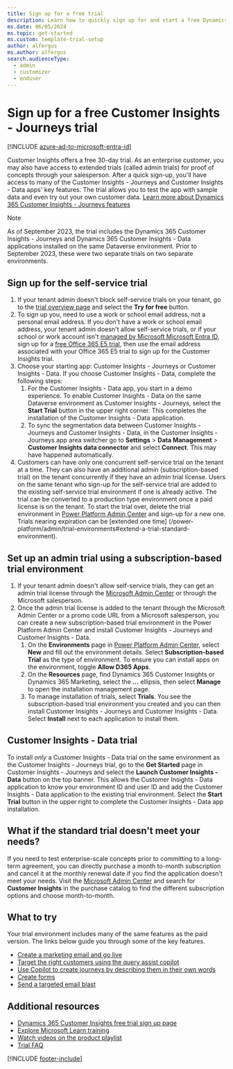 ```yaml
---
title: Sign up for a free trial
description: Learn how to quickly sign up for and start a free Dynamics 365 Customer Insights - Journeys trial. Explore the app with tours and videos, and find additional learning resources.
ms.date: 06/05/2024
ms.topic: get-started
ms.custom: template-trial-setup
author: alfergus
ms.author: alfergus
search.audienceType: 
  - admin
  - customizer
  - enduser
---
```


# Sign up for a free Customer Insights - Journeys trial

[!INCLUDE [azure-ad-to-microsoft-entra-id](./includes/azure-ad-to-microsoft-entra-id.md)]

Customer Insights offers a free 30-day trial. As an enterprise customer, you may also have access to extended trials (called admin trials) for proof of concepts through your salesperson. After a quick sign-up, you'll have access to many of the Customer Insights - Journeys and Customer Insights - Data apps' key features. The trial allows you to test the app with sample data and even try out your own customer data. [Learn more about Dynamics 365 Customer Insights - Journeys features](real-time-marketing-overview.md)

> [!NOTE]
> As of September 2023, the trial includes the Dynamics 365 Customer Insights - Journeys and Dynamics 365 Customer Insights - Data applications installed on the same Dataverse environment. Prior to September 2023, these were two separate trials on two separate environments.

## Sign up for the self-service trial

1. If your tenant admin doesn't block self-service trials on your tenant, go to the [trial overview page](https://dynamics.microsoft.com/ai/customer-insights/) and select the **Try for free** button.
1. To sign up you, need to use a work or school email address, not a personal email address. If you don't have a work or school email address, your tenant admin doesn't allow self-service trials, or if your school or work account isn't [managed by Microsoft Microsoft Entra ID](https://azure.microsoft.com/services/active-directory/), sign up for a [free Office 365 E5 trial](https://www.microsoft.com/microsoft-365/enterprise/office-365-e5), then use the email address associated with your Office 365 E5 trial to sign up for the Customer Insights trial.
1. Choose your starting app: Customer Insights - Journeys or Customer Insights - Data. If you choose Customer Insights - Data, complete the following steps:
    1. For the Customer Insights - Data app, you start in a demo experience. To enable Customer Insights - Data on the same Dataverse environment as Customer Insights - Journeys, select the **Start Trial** button in the upper right corner. This completes the installation of the Customer Insights - Data application.
    1. To sync the segmentation data between Customer Insights - Journeys and Customer Insights - Data, in the Customer Insights - Journeys app area switcher go to **Settings** > **Data Management** > **Customer Insights data connector** and select **Connect**. This may have happened automatically.
1. Customers can have only one concurrent self-service trial on the tenant at a time. They can also have an additional admin (subscription-based trial) on the tenant concurrently if they have an admin trial license. Users on the same tenant who sign-up for the self-service trial are added to the existing self-service trial environment if one is already active. The trial can be converted to a production type environment once a paid license is on the tenant. To start the trial over, delete the trial environment in [Power Platform Admin Center](https://admin.powerplatform.microsoft.com) and sign-up for a new one. Trials nearing expiration can be [extended one time] (/power-platform/admin/trial-environments#extend-a-trial-standard-environment). 

## Set up an admin trial using a subscription-based trial environment

1. If your tenant admin doesn't allow self-service trials, they can get an admin trial license through the [Microsoft Admin Center](https://admin.microsoft.com) or through the Microsoft salesperson.
1. Once the admin trial license is added to the tenant through the Microsoft Admin Center or a promo code URL from a Microsoft salesperson, you can create a new subscription-based trial environment in the Power Platform Admin Center and install Customer Insights - Journeys and Customer Insights - Data.
    1. On the **Environments** page in [Power Platform Admin Center](https://admin.powerplatform.microsoft.com), select **New** and fill out the environment details. Select **Subscription-based Trial** as the type of environment. To ensure you can install apps on the environment, toggle **Allow D365 Apps**. 
    1. On the **Resources** page, find Dynamics 365 Customer Insights or Dynamics 365 Marketing, select the **...** ellipsis, then select **Manage** to open the installation management page.
    1. To manage installation of trials, select **Trials**. You see the subscription-based trial environment you created and you can then install Customer Insights - Journeys and Customer Insights - Data. Select **Install** next to each application to install them.

## Customer Insights - Data trial

To install *only* a Customer Insights - Data trial on the same environment as the Customer Insights - Journeys trial, go to the **Get Started** page in Customer Insights - Journeys and select the **Launch Customer Insights - Data** button on the top banner. This allows the Customer Insights - Data application to know your environment ID and user ID and add the Customer Insights - Data application to the existing trial environment. Select the **Start Trial** button in the upper right to complete the Customer Insights - Data app installation.

## What if the standard trial doesn't meet your needs?

If you need to test enterprise-scale concepts prior to committing to a long-term agreement, you can directly purchase a month to-month subscription and cancel it at the monthly renewal date if you find the application doesn't meet your needs. Visit the [Microsoft Admin Center](https://admin.microsoft.com) and search for **Customer Insights** in the purchase catalog to find the different subscription options and choose month-to-month.

## What to try

Your trial environment includes many of the same features as the paid version. The links below guide you through some of the key features.

- [Create a marketing email and go live](create-marketing-email.md)
- [Target the right customers using the query assist copilot](real-time-marketing-natural-language-segments.md)
- [Use Copilot to create journeys by describing them in their own words](real-time-marketing-use-copilot-create-journey.md)
- [Create forms](real-time-marketing-form-create.md)
- [Send a targeted email blast](real-time-marketing-email-get-started.md)

## Additional resources

- [Dynamics 365 Customer Insights free trial sign up page](https://dynamics.microsoft.com/ai/customer-insights/)
- [Explore Microsoft Learn training](/training/browse/?products=dynamics-marketing)
- [Watch videos on the product playlist](https://www.youtube.com/playlist?list=PLcakwueIHoT_cV1n1es1YJt_T2A5u-XpR)
- [Trial FAQ](trial-faq.md)

[!INCLUDE [footer-include](./includes/footer-banner.md)]